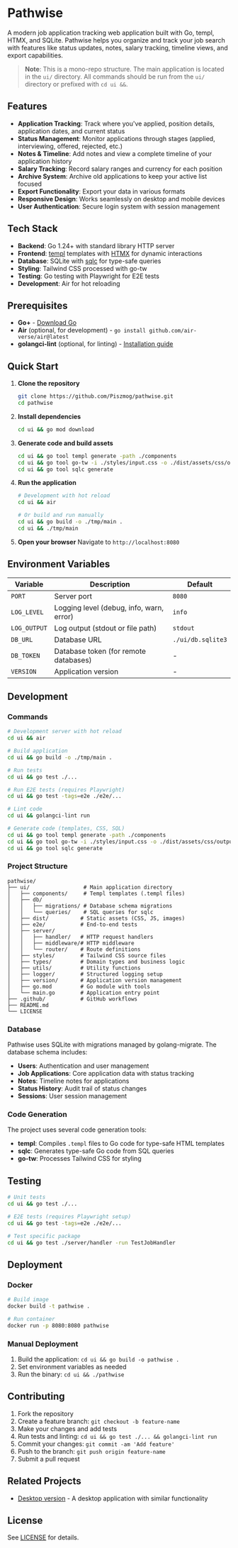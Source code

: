 # Pathwise

A modern job application tracking web application built with Go, templ, HTMX, and SQLite. Pathwise helps you organize and track your job search with features like status updates, notes, salary tracking, timeline views, and export capabilities.

> **Note**: This is a mono-repo structure. The main application is located in the `ui/` directory. All commands should be run from the `ui/` directory or prefixed with `cd ui &&`.

## Features

- **Application Tracking**: Track where you've applied, position details, application dates, and current status
- **Status Management**: Monitor applications through stages (applied, interviewing, offered, rejected, etc.)
- **Notes & Timeline**: Add notes and view a complete timeline of your application history
- **Salary Tracking**: Record salary ranges and currency for each position
- **Archive System**: Archive old applications to keep your active list focused
- **Export Functionality**: Export your data in various formats
- **Responsive Design**: Works seamlessly on desktop and mobile devices
- **User Authentication**: Secure login system with session management

## Tech Stack

- **Backend**: Go 1.24+ with standard library HTTP server
- **Frontend**: [templ](https://templ.guide) templates with [HTMX](https://htmx.org) for dynamic interactions
- **Database**: SQLite with [sqlc](https://sqlc.dev) for type-safe queries
- **Styling**: Tailwind CSS processed with go-tw
- **Testing**: Go testing with Playwright for E2E tests
- **Development**: Air for hot reloading

## Prerequisites

- **Go+** - [Download Go](https://golang.org/dl/)
- **Air** (optional, for development) - `go install github.com/air-verse/air@latest`
- **golangci-lint** (optional, for linting) - [Installation guide](https://golangci-lint.run/welcome/install/)

## Quick Start

1. **Clone the repository**
   ```bash
   git clone https://github.com/Piszmog/pathwise.git
   cd pathwise
   ```

2. **Install dependencies**
   ```bash
   cd ui && go mod download
   ```

3. **Generate code and build assets**
   ```bash
   cd ui && go tool templ generate -path ./components
   cd ui && go tool go-tw -i ./styles/input.css -o ./dist/assets/css/output@dev.css
   cd ui && go tool sqlc generate
   ```

4. **Run the application**
   ```bash
   # Development with hot reload
   cd ui && air

   # Or build and run manually
   cd ui && go build -o ./tmp/main .
   cd ui && ./tmp/main
   ```

5. **Open your browser**
   Navigate to `http://localhost:8080`

## Environment Variables

| Variable | Description | Default |
|----------|-------------|---------|
| `PORT` | Server port | `8080` |
| `LOG_LEVEL` | Logging level (debug, info, warn, error) | `info` |
| `LOG_OUTPUT` | Log output (stdout or file path) | `stdout` |
| `DB_URL` | Database URL | `./ui/db.sqlite3` |
| `DB_TOKEN` | Database token (for remote databases) | - |
| `VERSION` | Application version | - |

## Development

### Commands

```bash
# Development server with hot reload
cd ui && air

# Build application
cd ui && go build -o ./tmp/main .

# Run tests
cd ui && go test ./...

# Run E2E tests (requires Playwright)
cd ui && go test -tags=e2e ./e2e/...

# Lint code
cd ui && golangci-lint run

# Generate code (templates, CSS, SQL)
cd ui && go tool templ generate -path ./components
cd ui && go tool go-tw -i ./styles/input.css -o ./dist/assets/css/output@dev.css
cd ui && go tool sqlc generate
```

### Project Structure

```
pathwise/
├── ui/                 # Main application directory
│   ├── components/     # Templ templates (.templ files)
│   ├── db/
│   │   ├── migrations/ # Database schema migrations
│   │   └── queries/    # SQL queries for sqlc
│   ├── dist/          # Static assets (CSS, JS, images)
│   ├── e2e/           # End-to-end tests
│   ├── server/
│   │   ├── handler/   # HTTP request handlers
│   │   ├── middleware/# HTTP middleware
│   │   └── router/    # Route definitions
│   ├── styles/        # Tailwind CSS source files
│   ├── types/         # Domain types and business logic
│   ├── utils/         # Utility functions
│   ├── logger/        # Structured logging setup
│   ├── version/       # Application version management
│   ├── go.mod         # Go module with tools
│   └── main.go        # Application entry point
├── .github/           # GitHub workflows
├── README.md
└── LICENSE
```

### Database

Pathwise uses SQLite with migrations managed by golang-migrate. The database schema includes:

- **Users**: Authentication and user management
- **Job Applications**: Core application data with status tracking
- **Notes**: Timeline notes for applications
- **Status History**: Audit trail of status changes
- **Sessions**: User session management

### Code Generation

The project uses several code generation tools:

- **templ**: Compiles `.templ` files to Go code for type-safe HTML templates
- **sqlc**: Generates type-safe Go code from SQL queries
- **go-tw**: Processes Tailwind CSS for styling

## Testing

```bash
# Unit tests
cd ui && go test ./...

# E2E tests (requires Playwright setup)
cd ui && go test -tags=e2e ./e2e/...

# Test specific package
cd ui && go test ./server/handler -run TestJobHandler
```

## Deployment

### Docker

```bash
# Build image
docker build -t pathwise .

# Run container
docker run -p 8080:8080 pathwise
```

### Manual Deployment

1. Build the application: `cd ui && go build -o pathwise .`
2. Set environment variables as needed
3. Run the binary: `cd ui && ./pathwise`

## Contributing

1. Fork the repository
2. Create a feature branch: `git checkout -b feature-name`
3. Make your changes and add tests
4. Run tests and linting: `cd ui && go test ./... && golangci-lint run`
5. Commit your changes: `git commit -am 'Add feature'`
6. Push to the branch: `git push origin feature-name`
7. Submit a pull request

## Related Projects

- [Desktop version](https://github.com/Piszmog/job-app-tracker) - A desktop application with similar functionality

## License

See [LICENSE](./LICENSE) for details.

